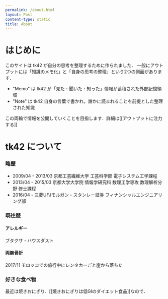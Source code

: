 ```yaml
---
permalink: /about.html
layout: Post
content-type: static
title: About
---
```


# はじめに
このサイトは tk42 が自分の思考を整理するために作られました．
一般にアウトプットには「知識のメモ化」と「自身の思考の整理」という2つの側面があります．

 - "Memo" は tk42 が「見た・聞いた・知った」情報が蓄積された外部記憶領域
 - "Note" は tk42 自身の言葉で書かれ，誰かに読まれることを前提とした整理された知識

この両輪で情報を公開していくことを目指します．詳細は[[アウトプットに注力する]]

# tk42 について
### 略歴
 - 2009/04 - 2013/03
京都工芸繊維大学 工芸科学部 電子システム工学課程
 - 2013/04 - 2015/03
京都大学大学院 情報学研究科 数理工学専攻 数理解析分野 修士課程
 - 2016/04 -
三菱UFJモルガン・スタンレー証券 フィナンシャルエンジニアリング部
### 既往歴
#### アレルギー
ブタクサ・ハウスダスト
#### 両腕骨折
2017/11 モロッコでの旅行中にレンタカーごと崖から落ちた
### 好きな食べ物
最近は焼きおにぎり．[[焼きおにぎりは低GIのダイエット食品]]なので．
